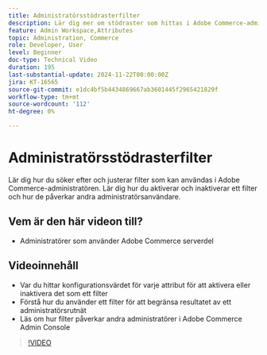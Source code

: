 ```yaml
---
title: Administratörsstödrasterfilter
description: Lär dig mer om stödraster som hittas i Adobe Commerce-administratören och hur filter som är unika per admin-användare och som inte påverkar andra.
feature: Admin Workspace,Attributes
topic: Administration, Commerce
role: Developer, User
level: Beginner
doc-type: Technical Video
duration: 195
last-substantial-update: 2024-11-22T00:00:00Z
jira: KT-16565
source-git-commit: e1dc4bf5b4434869667ab3601445f2965421829f
workflow-type: tm+mt
source-wordcount: '112'
ht-degree: 0%

---
```



# Administratörsstödrasterfilter

Lär dig hur du söker efter och justerar filter som kan användas i Adobe Commerce-administratören. Lär dig hur du aktiverar och inaktiverar ett filter och hur de påverkar andra administratörsanvändare.

## Vem är den här videon till?

* Administratörer som använder Adobe Commerce serverdel

## Videoinnehåll

* Var du hittar konfigurationsvärdet för varje attribut för att aktivera eller inaktivera det som ett filter
* Förstå hur du använder ett filter för att begränsa resultatet av ett administratörsrutnät
* Läs om hur filter påverkar andra administratörer i Adobe Commerce Admin Console

>[!VIDEO](https://video.tv.adobe.com/v/3440386?learn=on&captions=swe)
